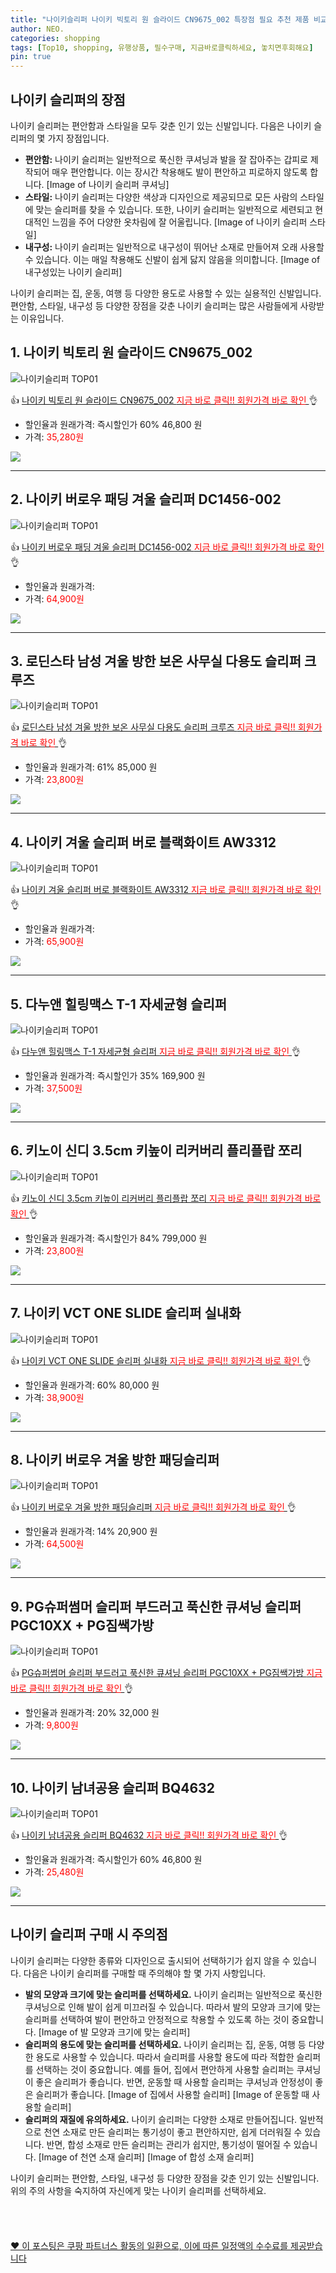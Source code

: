 ```yaml
---
title: "나이키슬리퍼 나이키 빅토리 원 슬라이드 CN9675_002 특장점 필요 추천 제품 비교 최저 가격 비교 장점 구매 후기 구매평"
author: NEO.
categories: shopping
tags: [Top10, shopping, 유행상품, 필수구매, 지금바로클릭하세요, 놓치면후회해요]
pin: true
---
```

**<h2>나이키 슬리퍼의 장점</h2>**

나이키 슬리퍼는 편안함과 스타일을 모두 갖춘 인기 있는 신발입니다. 다음은 나이키 슬리퍼의 몇 가지 장점입니다.

* **편안함:** 나이키 슬리퍼는 일반적으로 푹신한 쿠셔닝과 발을 잘 잡아주는 갑피로 제작되어 매우 편안합니다. 이는 장시간 착용해도 발이 편안하고 피로하지 않도록 합니다.
[Image of 나이키 슬리퍼 쿠셔닝]
* **스타일:** 나이키 슬리퍼는 다양한 색상과 디자인으로 제공되므로 모든 사람의 스타일에 맞는 슬리퍼를 찾을 수 있습니다. 또한, 나이키 슬리퍼는 일반적으로 세련되고 현대적인 느낌을 주어 다양한 옷차림에 잘 어울립니다.
[Image of 나이키 슬리퍼 스타일]
* **내구성:** 나이키 슬리퍼는 일반적으로 내구성이 뛰어난 소재로 만들어져 오래 사용할 수 있습니다. 이는 매일 착용해도 신발이 쉽게 닳지 않음을 의미합니다.
[Image of 내구성있는 나이키 슬리퍼]

나이키 슬리퍼는 집, 운동, 여행 등 다양한 용도로 사용할 수 있는 실용적인 신발입니다. 편안함, 스타일, 내구성 등 다양한 장점을 갖춘 나이키 슬리퍼는 많은 사람들에게 사랑받는 이유입니다.

   

## 1. 나이키 빅토리 원 슬라이드 CN9675_002

![나이키슬리퍼 TOP01](https://thumbnail8.coupangcdn.com/thumbnails/remote/490x490ex/image/vendor_inventory/baab/9c6a8f92532f69726966857b56acefb8b515dc16b3e6e5fe14fbecf14c67.png)


👍 [나이키 빅토리 원 슬라이드 CN9675_002 <font color=red> 지금 바로 클릭!! 회원가격 바로 확인 </font> ](https://link.coupang.com/re/AFFSDP?lptag=AF3617701&subid=GithubCoopas&pageKey=4806043589&traceid=V0-153&itemId=6176630195&vendorItemId=87031197530) 👌 


- 할인율과 원래가격: 즉시할인가 60%  46,800   원
- 가격: <span style='color:red'>35,280원</span>

[![](/discount_price.png)](https://link.coupang.com/re/AFFSDP?lptag=AF3617701&subid=GithubCoopas&pageKey=4806043589&traceid=V0-153&itemId=6176630195&vendorItemId=87031197530)

---


   

## 2. 나이키 버로우 패딩 겨울 슬리퍼 DC1456-002

![나이키슬리퍼 TOP01](https://thumbnail8.coupangcdn.com/thumbnails/remote/490x490ex/image/vendor_inventory/05db/3645829e36299571f1f834e5a9d8154b28ecda1be36f2dbb83bcb46d770d.jpg)


👍 [나이키 버로우 패딩 겨울 슬리퍼 DC1456-002 <font color=red> 지금 바로 클릭!! 회원가격 바로 확인 </font> ](https://link.coupang.com/re/AFFSDP?lptag=AF3617701&subid=GithubCoopas&pageKey=6804155622&traceid=V0-153&itemId=16074497109&vendorItemId=87749451258) 👌 


- 할인율과 원래가격: 
- 가격: <span style='color:red'>64,900원</span>

[![](/discount_price.png)](https://link.coupang.com/re/AFFSDP?lptag=AF3617701&subid=GithubCoopas&pageKey=6804155622&traceid=V0-153&itemId=16074497109&vendorItemId=87749451258)

---


   

## 3. 로딘스타 남성 겨울 방한 보온 사무실 다용도 슬리퍼 크루즈

![나이키슬리퍼 TOP01](https://thumbnail9.coupangcdn.com/thumbnails/remote/490x490ex/image/vendor_inventory/025e/0e6d29de9c00e325b19e68719681b4964346888417bb3720b9c138b4bd6f.jpg)


👍 [로딘스타 남성 겨울 방한 보온 사무실 다용도 슬리퍼 크루즈 <font color=red> 지금 바로 클릭!! 회원가격 바로 확인 </font> ](https://link.coupang.com/re/AFFSDP?lptag=AF3617701&subid=GithubCoopas&pageKey=6795146098&traceid=V0-153&itemId=16020967990&vendorItemId=83225380686) 👌 


- 할인율과 원래가격: 61%  85,000   원
- 가격: <span style='color:red'>23,800원</span>

[![](/discount_price.png)](https://link.coupang.com/re/AFFSDP?lptag=AF3617701&subid=GithubCoopas&pageKey=6795146098&traceid=V0-153&itemId=16020967990&vendorItemId=83225380686)

---


   

## 4. 나이키 겨울 슬리퍼 버로 블랙화이트 AW3312

![나이키슬리퍼 TOP01](https://thumbnail7.coupangcdn.com/thumbnails/remote/490x490ex/image/vendor_inventory/9c38/baaaad773428975ddc9b44f803838da95436a12081c43196d726592cf120.png)


👍 [나이키 겨울 슬리퍼 버로 블랙화이트 AW3312 <font color=red> 지금 바로 클릭!! 회원가격 바로 확인 </font> ](https://link.coupang.com/re/AFFSDP?lptag=AF3617701&subid=GithubCoopas&pageKey=7092850180&traceid=V0-153&itemId=17681185102&vendorItemId=84687947027) 👌 


- 할인율과 원래가격: 
- 가격: <span style='color:red'>65,900원</span>

[![](/discount_price.png)](https://link.coupang.com/re/AFFSDP?lptag=AF3617701&subid=GithubCoopas&pageKey=7092850180&traceid=V0-153&itemId=17681185102&vendorItemId=84687947027)

---


   

## 5. 다누앤 힐링맥스 T-1 자세균형 슬리퍼

![나이키슬리퍼 TOP01](https://thumbnail6.coupangcdn.com/thumbnails/remote/490x490ex/image/vendor_inventory/e3ea/e9af85f8336759c79adfd049919411bd156fa6b6ef3dbf8d9723c35f345a.png)


👍 [다누앤 힐링맥스 T-1 자세균형 슬리퍼 <font color=red> 지금 바로 클릭!! 회원가격 바로 확인 </font> ](https://link.coupang.com/re/AFFSDP?lptag=AF3617701&subid=GithubCoopas&pageKey=5792035371&traceid=V0-153&itemId=9905592171&vendorItemId=77188934539) 👌 


- 할인율과 원래가격: 즉시할인가 35%  169,900   원
- 가격: <span style='color:red'>37,500원</span>

[![](/discount_price.png)](https://link.coupang.com/re/AFFSDP?lptag=AF3617701&subid=GithubCoopas&pageKey=5792035371&traceid=V0-153&itemId=9905592171&vendorItemId=77188934539)

---


   

## 6. 키노이 신디 3.5cm 키높이 리커버리 플리플랍 쪼리

![나이키슬리퍼 TOP01](https://thumbnail9.coupangcdn.com/thumbnails/remote/490x490ex/image/vendor_inventory/015e/d61058069fbe2bd951c6a373844c24b5406ec4cb8a405d68142d7135364a.jpg)


👍 [키노이 신디 3.5cm 키높이 리커버리 플리플랍 쪼리 <font color=red> 지금 바로 클릭!! 회원가격 바로 확인 </font> ](https://link.coupang.com/re/AFFSDP?lptag=AF3617701&subid=GithubCoopas&pageKey=7263117524&traceid=V0-153&itemId=18504947732&vendorItemId=85706961267) 👌 


- 할인율과 원래가격: 즉시할인가 84%  799,000   원
- 가격: <span style='color:red'>23,800원</span>

[![](/discount_price.png)](https://link.coupang.com/re/AFFSDP?lptag=AF3617701&subid=GithubCoopas&pageKey=7263117524&traceid=V0-153&itemId=18504947732&vendorItemId=85706961267)

---


   

## 7. 나이키 VCT ONE SLIDE 슬리퍼 실내화

![나이키슬리퍼 TOP01](https://thumbnail8.coupangcdn.com/thumbnails/remote/490x490ex/image/vendor_inventory/e8f0/20831124cf6b16a2964cc03d1bd942516338b2a782688e684133c969cfc2.jpg)


👍 [나이키 VCT ONE SLIDE 슬리퍼 실내화 <font color=red> 지금 바로 클릭!! 회원가격 바로 확인 </font> ](https://link.coupang.com/re/AFFSDP?lptag=AF3617701&subid=GithubCoopas&pageKey=7260134926&traceid=V0-153&itemId=18490406682&vendorItemId=85948786436) 👌 


- 할인율과 원래가격: 60%  80,000   원
- 가격: <span style='color:red'>38,900원</span>

[![](/discount_price.png)](https://link.coupang.com/re/AFFSDP?lptag=AF3617701&subid=GithubCoopas&pageKey=7260134926&traceid=V0-153&itemId=18490406682&vendorItemId=85948786436)

---


   

## 8. 나이키 버로우 겨울 방한 패딩슬리퍼

![나이키슬리퍼 TOP01](https://thumbnail7.coupangcdn.com/thumbnails/remote/490x490ex/image/vendor_inventory/3afc/34ba8f4f9865a5a8dc68957fdbfcd24fe6a066e7107a97ee603c357fc817.jpg)


👍 [나이키 버로우 겨울 방한 패딩슬리퍼 <font color=red> 지금 바로 클릭!! 회원가격 바로 확인 </font> ](https://link.coupang.com/re/AFFSDP?lptag=AF3617701&subid=GithubCoopas&pageKey=7704652443&traceid=V0-153&itemId=20637405543&vendorItemId=87711033227) 👌 


- 할인율과 원래가격: 14%  20,900   원
- 가격: <span style='color:red'>64,500원</span>

[![](/discount_price.png)](https://link.coupang.com/re/AFFSDP?lptag=AF3617701&subid=GithubCoopas&pageKey=7704652443&traceid=V0-153&itemId=20637405543&vendorItemId=87711033227)

---


   

## 9. PG슈퍼썸머 슬리퍼 부드러고 푹신한 큐셔닝 슬리퍼 PGC10XX + PG짐쌕가방

![나이키슬리퍼 TOP01](https://thumbnail7.coupangcdn.com/thumbnails/remote/490x490ex/image/vendor_inventory/fd6e/cc59fcde91875f1b17b0dddaafc6ecbe42148064fece3abf86aeefb11334.jpg)


👍 [PG슈퍼썸머 슬리퍼 부드러고 푹신한 큐셔닝 슬리퍼 PGC10XX + PG짐쌕가방 <font color=red> 지금 바로 클릭!! 회원가격 바로 확인 </font> ](https://link.coupang.com/re/AFFSDP?lptag=AF3617701&subid=GithubCoopas&pageKey=7432192534&traceid=V0-153&itemId=19305775988&vendorItemId=86420115396) 👌 


- 할인율과 원래가격: 20%  32,000   원
- 가격: <span style='color:red'>9,800원</span>

[![](/discount_price.png)](https://link.coupang.com/re/AFFSDP?lptag=AF3617701&subid=GithubCoopas&pageKey=7432192534&traceid=V0-153&itemId=19305775988&vendorItemId=86420115396)

---


   

## 10. 나이키 남녀공용 슬리퍼 BQ4632

![나이키슬리퍼 TOP01](https://thumbnail8.coupangcdn.com/thumbnails/remote/490x490ex/image/vendor_inventory/ea21/a4ce1a5dd2ffa8150172bd0bcafb74e988b55d05aa12dd24f57c651403b2.jpg)


👍 [나이키 남녀공용 슬리퍼 BQ4632 <font color=red> 지금 바로 클릭!! 회원가격 바로 확인 </font> ](https://link.coupang.com/re/AFFSDP?lptag=AF3617701&subid=GithubCoopas&pageKey=7353530700&traceid=V0-153&itemId=18928399763&vendorItemId=86055280433) 👌 


- 할인율과 원래가격: 즉시할인가 60%  46,800   원
- 가격: <span style='color:red'>25,480원</span>

[![](/discount_price.png)](https://link.coupang.com/re/AFFSDP?lptag=AF3617701&subid=GithubCoopas&pageKey=7353530700&traceid=V0-153&itemId=18928399763&vendorItemId=86055280433)

---
**<h2>나이키 슬리퍼 구매 시 주의점</h2>**

나이키 슬리퍼는 다양한 종류와 디자인으로 출시되어 선택하기가 쉽지 않을 수 있습니다. 다음은 나이키 슬리퍼를 구매할 때 주의해야 할 몇 가지 사항입니다.

* **발의 모양과 크기에 맞는 슬리퍼를 선택하세요.** 나이키 슬리퍼는 일반적으로 푹신한 쿠셔닝으로 인해 발이 쉽게 미끄러질 수 있습니다. 따라서 발의 모양과 크기에 맞는 슬리퍼를 선택하여 발이 편안하고 안정적으로 착용할 수 있도록 하는 것이 중요합니다.
[Image of 발 모양과 크기에 맞는 슬리퍼]
* **슬리퍼의 용도에 맞는 슬리퍼를 선택하세요.** 나이키 슬리퍼는 집, 운동, 여행 등 다양한 용도로 사용할 수 있습니다. 따라서 슬리퍼를 사용할 용도에 따라 적합한 슬리퍼를 선택하는 것이 중요합니다. 예를 들어, 집에서 편안하게 사용할 슬리퍼는 쿠셔닝이 좋은 슬리퍼가 좋습니다. 반면, 운동할 때 사용할 슬리퍼는 쿠셔닝과 안정성이 좋은 슬리퍼가 좋습니다.
[Image of 집에서 사용할 슬리퍼]
[Image of 운동할 때 사용할 슬리퍼]
* **슬리퍼의 재질에 유의하세요.** 나이키 슬리퍼는 다양한 소재로 만들어집니다. 일반적으로 천연 소재로 만든 슬리퍼는 통기성이 좋고 편안하지만, 쉽게 더러워질 수 있습니다. 반면, 합성 소재로 만든 슬리퍼는 관리가 쉽지만, 통기성이 떨어질 수 있습니다.
[Image of 천연 소재 슬리퍼]
[Image of 합성 소재 슬리퍼]

나이키 슬리퍼는 편안함, 스타일, 내구성 등 다양한 장점을 갖춘 인기 있는 신발입니다. 위의 주의 사항을 숙지하여 자신에게 맞는 나이키 슬리퍼를 선택하세요.<br><br><br><br><br> [ ❤  이 포스팅은 쿠팡 파트너스 활동의 일환으로, 이에 따른 일정액의 수수료를 제공받습니다](https://link.coupang.com/a/bcEFyh)